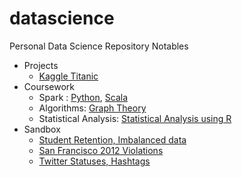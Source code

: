 datascience
===========

Personal Data Science Repository Notables

* Projects
    * [Kaggle Titanic](projects/kaggle/titanic/titanic.ipynb)
* Coursework
    * Spark : [Python](coursework/spark/python/scalable-ml), [Scala](coursework/spark/scala)
    * Algorithms: [Graph Theory](coursework/algorithms/graphtheory)
    * Statistical Analysis: [Statistical Analysis using R](coursework/stats)
* Sandbox
    * [Student Retention, Imbalanced data](sandbox/retention/graduates_retention.ipynb)
    * [San Francisco 2012 Violations](sandbox/cfa/cfa.ipynb)
    * [Twitter Statuses, Hashtags](sandbox/twitter/twitter.ipynb)
